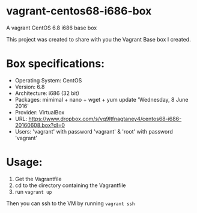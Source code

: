 # vagrant-centos68-i686-box
A vagrant CentOS 6.8 i686 base box

This project was created to share with you the Vagrant Base box I created.

Box specifications:
===================

- Operating System: CentOS
- Version: 6.8
- Architecture: i686 (32 bit)
- Packages: mimimal + nano + wget + yum update 'Wednesday, 8 June 2016'
- Provider: VirtualBox
- URL: https://www.dropbox.com/s/vq9ltfnagtaney4/centos68-i686-20160608.box?dl=0
- Users:  'vagrant' with password 'vagrant' & 'root' with password 'vagrant'

Usage:
======

1. Get the Vagrantfile
2. cd to the directory containing the Vagrantfile
3. run `vagrant up`

Then you can ssh to the VM by running `vagrant ssh`
